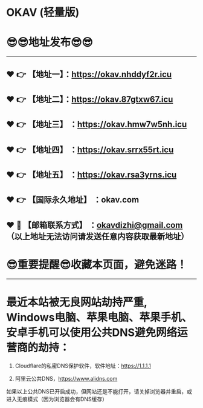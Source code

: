 # OKAV (轻量版)
:sunglasses::sunglasses:地址发布:sunglasses::sunglasses:
==

------
:heart: :point_right: 【地址一】：https://okav.nhddyf2r.icu
------
:heart: :point_right: 【地址二】：https://okav.87gtxw67.icu
------
:heart: :point_right: 【地址三】 ：https://okav.hmw7w5nh.icu
-----
:heart: :point_right: 【地址四】 ：https://okav.srrx55rt.icu
------
:heart: :point_right: 【地址五】 ：https://okav.rsa3yrns.icu
------
:heart: :point_right: 【国际永久地址】 ：okav.com
------------
:heart: :e-mail: 【邮箱联系方式】 ：okavdizhi@gmail.com （以上地址无法访问请发送任意内容获取最新地址）
------
:sunglasses:重要提醒:sunglasses:收藏本页面，避免迷路！
==
------
最近本站被无良网站劫持严重, Windows电脑、苹果电脑、苹果手机、安卓手机可以使用公共DNS避免网络运营商的劫持：
==

1. Cloudflare的私密DNS保护软件，软件地址：https://1.1.1.1

2. 阿里云公共DNS，https://www.alidns.com

如果以上公共DNS已开启成功，但网站还是不能打开，请关掉浏览器并重启，或进入无痕模式（因为浏览器会有DNS缓存）
